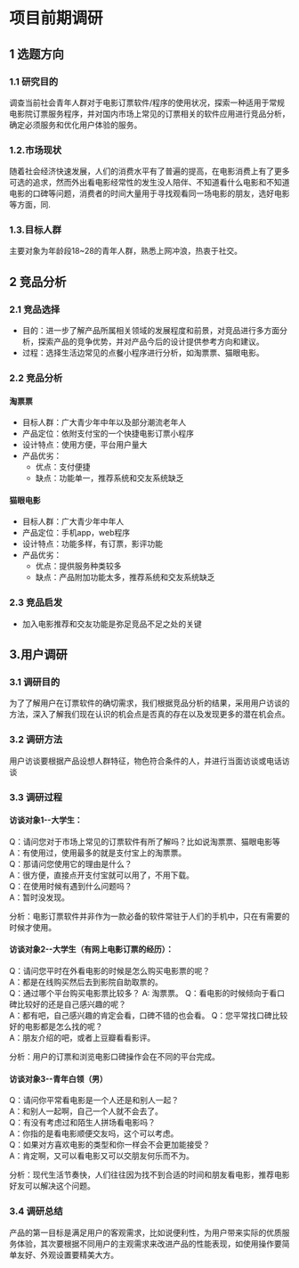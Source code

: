 # 项目前期调研

## 1 选题方向

### 1.1 研究目的
调查当前社会青年人群对于电影订票软件/程序的使用状况，探索一种适用于常规电影院订票服务程序，并对国内市场上常见的订票相关的软件应用进行竞品分析，确定必须服务和优化用户体验的服务。

### 1.2.市场现状
随着社会经济快速发展，人们的消费水平有了普遍的提高，在电影消费上有了更多可选的追求，然而外出看电影经常性的发生没人陪伴、不知道看什么电影和不知道电影的口碑等问题，消费者的时间大量用于寻找观看同一场电影的朋友，选好电影等方面，同.

### 1.3.目标人群
主要对象为年龄段18~28的青年人群，熟悉上网冲浪，热衷于社交。
## 2 竞品分析

### 2.1 竞品选择

- 目的：进一步了解产品所属相关领域的发展程度和前景，对竞品进行多方面分析，探索产品的竞争优势，并对产品今后的设计提供参考方向和建议。
- 过程：选择生活边常见的点餐小程序进行分析，如淘票票、猫眼电影。

### 2.2 竞品分析

#### 淘票票

- 目标人群：广大青少年中年以及部分潮流老年人 
- 产品定位：依附支付宝的一个快捷电影订票小程序
- 设计特点：使用方便，平台用户量大
- 产品优劣：
    - 优点：支付便捷
    - 缺点：功能单一，推荐系统和交友系统缺乏
      
#### 猫眼电影

- 目标人群：广大青少年中年人
- 产品定位：手机app，web程序
- 设计特点：功能多样，有订票，影评功能
- 产品优劣：
    - 优点：提供服务种类较多
    - 缺点：产品附加功能太多，推荐系统和交友系统缺乏

### 2.3 竞品启发

- 加入电影推荐和交友功能是弥足竞品不足之处的关键

## 3.用户调研

### 3.1 调研目的
为了了解用户在订票软件的确切需求，我们根据竞品分析的结果，采用用户访谈的方法，深入了解我们现在认识的机会点是否真的存在以及发现更多的潜在机会点。

### 3.2 调研方法
用户访谈要根据产品设想人群特征，物色符合条件的人，并进行当面访谈或电话访谈

### 3.3 调研过程

#### 访谈对象1--大学生：
     
Q：请问您对于市场上常见的订票软件有所了解吗？比如说淘票票、猫眼电影等  
A：有使用过，使用最多的就是支付宝上的淘票票。  
Q：那请问您使用它的理由是什么？  
A：很方便，直接点开支付宝就可以用了，不用下载。  
Q：在使用时候有遇到什么问题吗？  
A：暂时没发现。

分析：电影订票软件并非作为一款必备的软件常驻于人们的手机中，只在有需要的时候才使用。

#### 访谈对象2--大学生（有网上电影订票的经历）：
  
Q：请问您平时在外看电影的时候是怎么购买电影票的呢？  
A：都是在线购买然后去到影院自助取票的。  
Q：通过哪个平台购买电影票比较多？
A: 淘票票。
Q：看电影的时候倾向于看口碑比较好的还是自己感兴趣的呢？  
A：都有吧，自己感兴趣的肯定会看，口碑不错的也会看。
Q：您平常找口碑比较好的电影都是怎么找的呢？  
A：朋友介绍的吧，或者上豆瓣看看影评。

分析：用户的订票和浏览电影口碑操作会在不同的平台完成。

#### 访谈对象3--青年白领（男）
     
Q：请问你平常看电影是一个人还是和别人一起？  
A：和别人一起啊，自己一个人就不会去了。  
Q：有没有考虑过和陌生人拼场看电影吗？  
A：你指的是看电影顺便交友吗，这个可以考虑。  
Q：如果对方喜欢电影的类型和你一样会不会更加能接受？  
A：肯定啊，又可以看电影又可以交朋友何乐而不为。

分析：现代生活节奏快，人们往往因为找不到合适的时间和朋友看电影，推荐电影好友可以解决这个问题。

### 3.4 调研总结

产品的第一目标是满足用户的客观需求，比如说便利性，为用户带来实际的优质服务体验，其次要根据不同用户的主观需求来改进产品的性能表现，如使用操作要简单友好、外观设置要精美大方。


